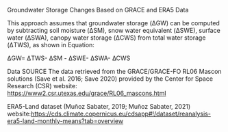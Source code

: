 Groundwater Storage Changes Based on GRACE and ERA5 Data

This approach assumes that groundwater storage (ΔGW) can be computed by subtracting soil moisture (ΔSM), snow water equivalent (ΔSWE), surface water (ΔSWA), canopy water storage (ΔCWS) from total water storage (ΔTWS), 
as shown in Equation:

ΔGW= ΔTWS- ΔSM - ΔSWE- ΔSWA- ∆CWS

Data SOURCE 
The data retrieved from the GRACE/GRACE-FO RL06 Mascon solutions (Save et al. 2016; Save 2020) provided by the Center for Space Research (CSR) 
website: https://www2.csr.utexas.edu/grace/RL06_mascons.html 

ERA5-Land dataset (Muñoz Sabater, 2019; Muñoz Sabater, 2021) 
website:https://cds.climate.copernicus.eu/cdsapp#!/dataset/reanalysis-era5-land-monthly-means?tab=overview 

